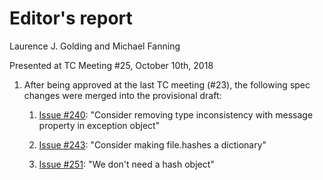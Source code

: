 # Editor's report

Laurence J. Golding and Michael Fanning

Presented at TC Meeting #25, October 10th, 2018

1. After being approved at the last TC meeting (#23), the following spec changes were merged into the provisional draft:

    1. [Issue #240](https://github.com/oasis-tcs/sarif-spec/issues/240): "Consider removing type inconsistency with message property in exception object"

    1. [Issue #243](https://github.com/oasis-tcs/sarif-spec/issues/243): "Consider making file.hashes a dictionary"

    1. [Issue #251](https://github.com/oasis-tcs/sarif-spec/issues/251): "We don't need a hash object"
